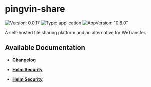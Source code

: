# pingvin-share

![Version: 0.0.17](https://img.shields.io/badge/Version-0.0.17-informational?style=flat-square) ![Type: application](https://img.shields.io/badge/Type-application-informational?style=flat-square) ![AppVersion: "0.8.0"](https://img.shields.io/badge/AppVersion-"0.8.0"-informational?style=flat-square)

A self-hosted file sharing platform and an alternative for WeTransfer.

## Available Documentation

- [**Changelog**](CHANGELOG)

- [**Helm Security**](container-security)

- [**Helm Security**](helm-security)

